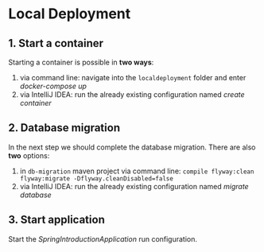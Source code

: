 # Local Deployment

## 1. Start a container

Starting a container is possible in **two ways**:
1. via command line: navigate into the `localdeployment` folder and enter *docker-compose up*
2. via IntelliJ IDEA: run the already existing configuration named *create container*

## 2. Database migration

In the next step we should complete the database migration. There are also **two** options:
1. in `db-migration` maven project via command line: `compile flyway:clean flyway:migrate -Dflyway.cleanDisabled=false`
2. via IntelliJ IDEA: run the already existing configuration named *migrate database*

## 3. Start application

Start the *SpringIntroductionApplication* run configuration.